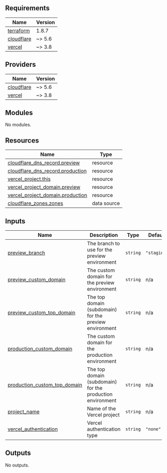 <!-- BEGIN_TF_DOCS -->
## Requirements

| Name | Version |
|------|---------|
| <a name="requirement_terraform"></a> [terraform](#requirement\_terraform) | 1.8.7 |
| <a name="requirement_cloudflare"></a> [cloudflare](#requirement\_cloudflare) | ~> 5.6 |
| <a name="requirement_vercel"></a> [vercel](#requirement\_vercel) | ~> 3.8 |

## Providers

| Name | Version |
|------|---------|
| <a name="provider_cloudflare"></a> [cloudflare](#provider\_cloudflare) | ~> 5.6 |
| <a name="provider_vercel"></a> [vercel](#provider\_vercel) | ~> 3.8 |

## Modules

No modules.

## Resources

| Name | Type |
|------|------|
| [cloudflare_dns_record.preview](https://registry.terraform.io/providers/cloudflare/cloudflare/latest/docs/resources/dns_record) | resource |
| [cloudflare_dns_record.production](https://registry.terraform.io/providers/cloudflare/cloudflare/latest/docs/resources/dns_record) | resource |
| [vercel_project.this](https://registry.terraform.io/providers/vercel/vercel/latest/docs/resources/project) | resource |
| [vercel_project_domain.preview](https://registry.terraform.io/providers/vercel/vercel/latest/docs/resources/project_domain) | resource |
| [vercel_project_domain.production](https://registry.terraform.io/providers/vercel/vercel/latest/docs/resources/project_domain) | resource |
| [cloudflare_zones.zones](https://registry.terraform.io/providers/cloudflare/cloudflare/latest/docs/data-sources/zones) | data source |

## Inputs

| Name | Description | Type | Default | Required |
|------|-------------|------|---------|:--------:|
| <a name="input_preview_branch"></a> [preview\_branch](#input\_preview\_branch) | The branch to use for the preview environment | `string` | `"staging"` | no |
| <a name="input_preview_custom_domain"></a> [preview\_custom\_domain](#input\_preview\_custom\_domain) | The custom domain for the preview environment | `string` | n/a | yes |
| <a name="input_preview_custom_top_domain"></a> [preview\_custom\_top\_domain](#input\_preview\_custom\_top\_domain) | The top domain (subdomain) for the preview environment | `string` | n/a | yes |
| <a name="input_production_custom_domain"></a> [production\_custom\_domain](#input\_production\_custom\_domain) | The custom domain for the production environment | `string` | n/a | yes |
| <a name="input_production_custom_top_domain"></a> [production\_custom\_top\_domain](#input\_production\_custom\_top\_domain) | The top domain (subdomain) for the production environment | `string` | n/a | yes |
| <a name="input_project_name"></a> [project\_name](#input\_project\_name) | Name of the Vercel project | `string` | n/a | yes |
| <a name="input_vercel_authentication"></a> [vercel\_authentication](#input\_vercel\_authentication) | Vercel authentication type | `string` | `"none"` | no |

## Outputs

No outputs.
<!-- END_TF_DOCS -->